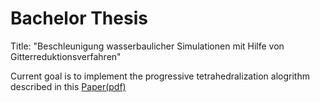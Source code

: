 # Bachelor Thesis
Title: "Beschleunigung wasserbaulicher Simulationen mit Hilfe von Gitterreduktionsverfahren"

Current goal is to implement the progressive tetrahedralization alogrithm described in this [Paper(pdf)](https://graphics.ethz.ch/Downloads/Publications/Papers/1998/p_Sta98.pdf)
